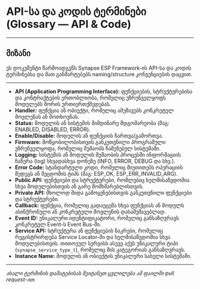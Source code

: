 # API-სა და კოდის ტერმინები (Glossary — API & Code)

---

## მიზანი

ეს დოკუმენტი წარმოადგენს Synapse ESP Framework-ის API-სა და კოდის ტერმინებსა და მათ განმარტებებს naming/structure კონვენციების დაცვით.

---

- **API (Application Programming Interface):** ფუნქციების, სტრუქტურებისა და კონტრაქტების ერთობლიობა, რომელიც უზრუნველყოფს მოდულებს შორის ურთიერთქმედებას.
- **Handler:** ფუნქცია ან ობიექტი, რომელიც ამუშავებს კონკრეტულ მოვლენას ან მოთხოვნას.
- **Status:** მოდულის ან სისტემის მიმდინარე მდგომარეობა (მაგ: ENABLED, DISABLED, ERROR).
- **Enable/Disable:** მოდულის ან ფუნქციის ჩართვა/გამორთვა.
- **Firmware:** მოწყობილობისთვის განკუთვნილი პროგრამული უზრუნველყოფა, რომელიც მუშაობს ჩაშენებულ სისტემაში.
- **Logging:** სისტემის ან მოდულის მუშაობის პროცესში ინფორმაციის ჩაწერა (log) სხვადასხვა დონეზე (INFO, ERROR, DEBUG და სხვ.).
- **Error Code:** სტანდარტული კოდი, რომელიც მიუთითებს ოპერაციის შედეგს ან შეცდომის ტიპს (მაგ: ESP_OK, ESP_ERR_INVALID_ARG).
- **Public API:** ფუნქციები და სტრუქტურები, რომლებიც ხელმისაწვდომია სხვა მოდულებისთვის ან გარე მომხმარებლისთვის.
- **Private API:** მხოლოდ შიდა გამოყენებისთვის განკუთვნილი ფუნქციები და სტრუქტურები.
- **Callback:** ფუნქცია, რომელიც გადაეცემა სხვა ფუნქციას ან მოდულს ასინქრონული ან კონკრეტული მოვლენის დასამუშავებლად.
- **Event ID:** უნიკალური იდენტიფიკატორი, რომელიც განსაზღვრავს კონკრეტულ Event-ს Event Bus-ში.
- **Service API:** სტრუქტურა ან ფუნქციების ნაკრები, რომელიც რეგისტრირდება Service Locator-ში და ხელმისაწვდომია სხვა მოდულებისთვის. თითოეულ სერვისს ასევე აქვს უნიკალური ტიპი (`synapse_service_type_t`), რომელიც მის კატეგორიას განსაზღვრავს.
- **Instance Name:** მოდულის ან ობიექტის უნიკალური სახელი სისტემაში.

---

_ახალი ტერმინის დამატებისას შეიტანეთ ცვლილება ამ ფაილში pull request-ით._


